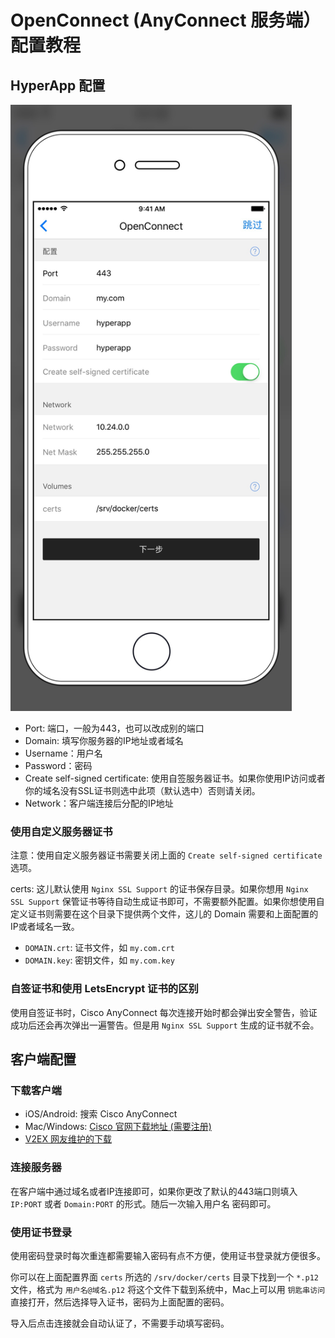 # OpenConnect (AnyConnect 服务端）配置教程


## HyperApp 配置

<img src="../../images/ocserv.jpg" width="450" />

* Port: 端口，一般为443，也可以改成别的端口
* Domain: 填写你服务器的IP地址或者域名
* Username：用户名
* Password：密码
* Create self-signed certificate: 使用自签服务器证书。如果你使用IP访问或者你的域名没有SSL证书则选中此项（默认选中）否则请关闭。
* Network：客户端连接后分配的IP地址

### 使用自定义服务器证书

注意：使用自定义服务器证书需要关闭上面的 `Create self-signed certificate` 选项。

certs: 这儿默认使用 `Nginx SSL Support` 的证书保存目录。如果你想用 `Nginx SSL Support` 保管证书等待自动生成证书即可，不需要额外配置。如果你想使用自定义证书则需要在这个目录下提供两个文件，这儿的 Domain 需要和上面配置的 IP或者域名一致。

* `DOMAIN.crt`: 证书文件，如 `my.com.crt`
* `DOMAIN.key`: 密钥文件，如 `my.com.key`

### 自签证书和使用 LetsEncrypt 证书的区别

使用自签证书时，Cisco AnyConnect 每次连接开始时都会弹出安全警告，验证成功后还会再次弹出一遍警告。但是用 `Nginx SSL Support` 生成的证书就不会。


## 客户端配置

### 下载客户端

* iOS/Android: 搜索 Cisco AnyConnect
* Mac/Windows: [Cisco 官网下载地址 (需要注册)](http://www.cisco.com/c/en/us/support/security/anyconnect-secure-mobility-client/tsd-products-support-series-home.html)
* [V2EX 网友维护的下载](https://dl.xxshe.com/)

### 连接服务器

在客户端中通过域名或者IP连接即可，如果你更改了默认的443端口则填入 `IP:PORT` 或者 `Domain:PORT` 的形式。随后一次输入用户名 密码即可。

### 使用证书登录

使用密码登录时每次重连都需要输入密码有点不方便，使用证书登录就方便很多。

你可以在上面配置界面 `certs` 所选的 `/srv/docker/certs` 目录下找到一个 `*.p12` 文件，格式为 `用户名@域名.p12` 将这个文件下载到系统中，Mac上可以用 `钥匙串访问` 直接打开，然后选择导入证书，密码为上面配置的密码。

导入后点击连接就会自动认证了，不需要手动填写密码。


